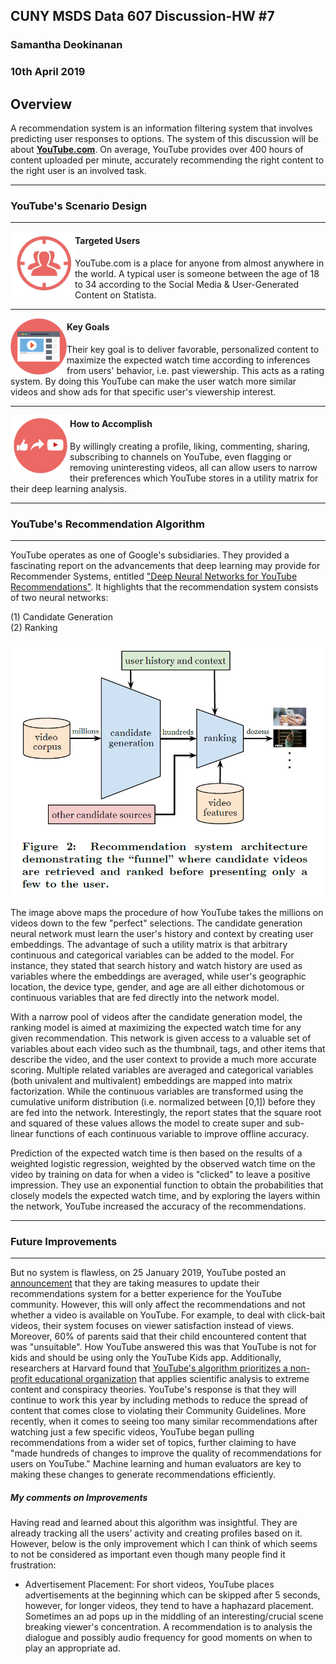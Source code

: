 ## CUNY MSDS Data 607 Discussion-HW #7
### Samantha Deokinanan
### 10th April 2019

## Overview
A recommendation system is an information filtering system that involves predicting user responses to options. The system of this discussion will be about [**YouTube.com**](YouTube.com). On average, YouTube provides over 400 hours of content uploaded per minute, accurately recommending the right content to the right user is an involved task.

***
### YouTube's Scenario Design
***
<img align="left" src="https://raw.githubusercontent.com/greeneyefirefly/Data607/master/HomeWork/HW7/picture%201.png" width=103 height=103> 

#### Targeted Users
YouTube.com is a place for anyone from almost anywhere in the world. A typical user is someone between the age of 18 to 34 according to the Social Media & User-Generated Content on Statista.
***

<img align="left" src="https://raw.githubusercontent.com/greeneyefirefly/Data607/master/HomeWork/HW7/picture%202.png" width=90 height=90> 

#### Key Goals
Their key goal is to deliver favorable, personalized content to maximize the expected watch time according to inferences from users' behavior, i.e. past viewership. This acts as a rating system. By doing this YouTube can make the user watch more similar videos and show ads for that specific user's viewership interest.
***

<img align="left" src="https://raw.githubusercontent.com/greeneyefirefly/Data607/master/HomeWork/HW7/picture%203.png" width=95 height=95> 

#### How to Accomplish
By willingly creating a profile, liking, commenting, sharing, subscribing to channels on YouTube, even flagging or removing uninteresting videos, all can allow users to narrow their preferences which YouTube stores in a utility matrix for their deep learning analysis.
***
### YouTube's Recommendation Algorithm
***
YouTube operates as one of Google's subsidiaries. They provided a fascinating report on the advancements that deep learning may provide for Recommender Systems, entitled ["Deep Neural Networks for YouTube Recommendations"](https://ai.google/research/pubs/pub45530). It highlights that the recommendation system consists of two neural networks:

(1) Candidate Generation  
(2) Ranking

<img align="center" src="https://raw.githubusercontent.com/greeneyefirefly/Data607/master/HomeWork/HW7/picture%204.png"> 

The image above maps the procedure of how YouTube takes the millions on videos down to the few "perfect" selections. The candidate generation neural network must learn the user's history and context by creating user embeddings. The advantage of such a utility matrix is that arbitrary continuous and categorical variables can be added to the model. For instance, they stated that search history and watch history are used as variables where the embeddings are averaged, while user's geographic location, the device type, gender, and age are all either dichotomous or continuous variables that are fed directly into the network model.  

With a narrow pool of videos after the candidate generation model, the ranking model is aimed at maximizing the expected watch time for any given recommendation. This network is given access to a valuable set of variables about each video such as the thumbnail, tags, and other items that describe the video, and the user context to provide a much more accurate scoring. Multiple related variables are averaged and categorical variables (both univalent and multivalent) embeddings are mapped into matrix factorization. While the continuous variables are transformed using the cumulative uniform distribution (i.e. normalized between [0,1]) before they are fed into the network. Interestingly, the report states that the square root and squared of these values allows the model to create super and sub-linear functions of each continuous variable to improve offline accuracy.

Prediction of the expected watch time is then based on the results of a weighted logistic regression, weighted by the observed watch time on the video by training on data for when a video is "clicked" to leave a positive impression. They use an exponential function to obtain the probabilities that closely models the expected watch time, and by exploring the layers within the network, YouTube increased the accuracy of the recommendations. 

***
### Future Improvements
***
But no system is flawless, on 25 January 2019, YouTube posted an [announcement](https://youtube.googleblog.com/2019/01/continuing-our-work-to-improve.html) that they are taking measures to update their recommendations system for a better experience for the YouTube community. However, this will only affect the recommendations and not whether a video is available on YouTube. For example, to deal with click-bait videos, their system focuses on viewer satisfaction instead of views. Moreover, 60% of parents said that their child encountered content that was "unsuitable". How YouTube answered this was that YouTube is not for kids and should be using only the YouTube Kids app. Additionally, researchers at Harvard found that [YouTube's algorithm prioritizes a non-profit educational organization](https://medium.com/@MediaManipulation/unite-the-right-how-youtubes-recommendation-algorithm-connects-the-u-s-far-right-9f1387ccfabd) that applies scientific analysis to extreme content and conspiracy theories. YouTube's response is that they will continue to work this year by including methods to reduce the spread of content that comes close to violating their Community Guidelines. More recently, when it comes to seeing too many similar recommendations after watching just a few specific videos, YouTube began pulling recommendations from a wider set of topics, further claiming to have "made hundreds of changes to improve the quality of recommendations for users on YouTube." Machine learning and human evaluators are key to making these changes to generate recommendations efficiently.

##### My comments on Improvements
Having read and learned about this algorithm was insightful. They are already tracking all the users’ activity and creating profiles based on it. However, below is the only improvement which I can think of which seems to not be considered as important even though many people find it frustration:

* Advertisement Placement: For short videos, YouTube places advertisements at the beginning which can be skipped after 5 seconds, however, for longer videos, they tend to have a haphazard placement. Sometimes an ad pops up in the middling of an interesting/crucial scene breaking viewer's concentration. A recommendation is to analysis the dialogue and possibly audio frequency for good moments on when to play an appropriate ad.

